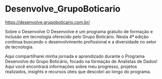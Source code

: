 # Desenvolve_GrupoBoticario
https://desenvolve.grupoboticario.com.br/

Sobre o Desenvolve
O Desenvolve é um programa gratuito de formação e inclusão em tecnologia oferecido pelo Grupo Boticário. Nesta 4ª edição continua buscando o desenvolvimento profissional e a diversidade no setor de tecnologia.

Aqui compartilharei minha jornada e aprendizado durante o Programa Desenvolve do Grupo Boticário, focado na formação de Analistas de Dados! Aqui você encontrará informações sobre meu progresso, projetos realizados, insights e recursos úteis que descobri ao longo do programa.

